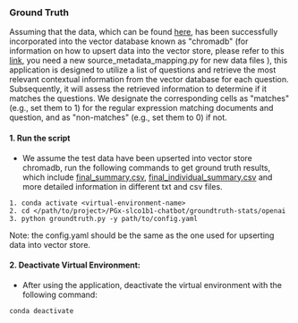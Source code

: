 ### Ground Truth

Assuming that the data, which can be found [here](https://github.com/BCM-HGSC/PGx-slco1b1-chatbot/tree/main/groundtruth-stats/data), has been successfully incorporated into the vector database known as "chromadb" (for information on how to upsert data into the vector store, 
please refer to this [link](https://github.com/BCM-HGSC/PGx-slco1b1-chatbot/tree/main/upsert), you need a new source_metadata_mapping.py for new data files ), 
this application is designed to utilize a list of questions and 
retrieve the most relevant contextual information from the vector 
database for each question. Subsequently, it will assess the retrieved 
information to determine if it matches the questions. We designate 
the corresponding cells as "matches" (e.g., set them to 1) for 
the regular expression matching documents and question, and as "non-matches" (e.g., set them to 0) 
if not.

#### 1. Run the script  
* We assume the test data have been upserted into vector store chromadb, run the following commands to get ground truth results, which include [final_summary.csv](final_summary.csv), [final_individual_summary.csv](final_individual_summary.csv) and more detailed information in different txt and csv files.
```
1. conda activate <virtual-environment-name>
2. cd </path/to/project>/PGx-slco1b1-chatbot/groundtruth-stats/openai
3. python groundtruth.py -y path/to/config.yaml
```
Note: the config.yaml should be the same as the one used for upserting data into vector store.

#### 2. Deactivate Virtual Environment:
* After using the application, deactivate the virtual environment with the following command:
```commandline
conda deactivate  
```